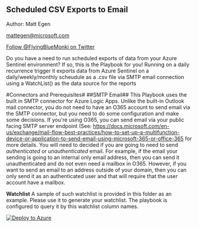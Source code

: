 Scheduled CSV Exports to Email
----
Author:  Matt Egen 

mattegen@microsoft.com

<a href="https://twitter.com/FlyingBlueMonki?ref_src=twsrc%5Etfw" class="twitter-follow-button" data-show-count="true">Follow @FlyingBlueMonki on Twitter</a>

Do you have a need to run scheduled exports of data from your Azure Sentinel environment?  If so, this is the Playbook for you!  Running on a daily recurrence trigger it exports data from Azure Sentinel on a daily/weekly/monthly scheudule as a .csv file via SMTP email connection using a WatchList() as the data source for the reports

#Connectors and Prerequisites#
##SMTP Email##
This Playbook uses the built in SMTP connector for Azure Logic Apps.  Unlike the built-in Outlook mail connector, you do not need to have an O365 account to send email via the SMTP connector, but you need to do some configuration and make some decisions.  If you're using O365, you can send email via your public facing SMTP server endpoint (See:  https://docs.microsoft.com/en-us/exchange/mail-flow-best-practices/how-to-set-up-a-multifunction-device-or-application-to-send-email-using-microsoft-365-or-office-365 for more details. You will need to decided if you are going to need to send *authenticated* or *unauthenticated* email. For example, if the email your sending is going to an internal only email address, then you can send it unauthenticated and do not even need a mailbox in O365.  However, if you want to send an email to an address outside of your domain, then you can only send it as an authenticated user and that will require that the user account have a mailbox. 

**Watchlist**
A sample of such watchlist is provided in this folder as an example. Please use it to generate your watchlist. The playbook is configured to query it by this watchlist column names.

[![Deploy to Azure](https://aka.ms/deploytoazurebutton)](https://portal.azure.com/#create/Microsoft.Template/uri/https%3A%2F%2Fraw.githubusercontent.com%2FFlyingBlueMonkey%2FAzure-Sentinel%2Fmaster%2FPlaybooks%2FExport-Report-CSV%2Fazuredeploy.json)
